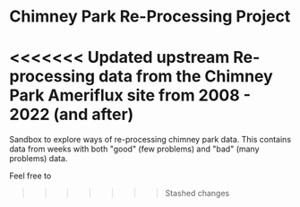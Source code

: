 # Chimney Park Re-Processing Project

<<<<<<< Updated upstream
Re-processing data from the Chimney Park Ameriflux site from 2008 - 2022 (and after)
=======
Sandbox to explore ways of re-processing chimney park data. This contains data from weeks with both "good" (few problems) and "bad" (many problems) data.

Feel free to 
>>>>>>> Stashed changes
